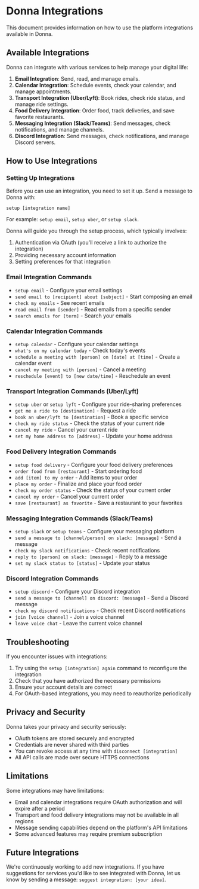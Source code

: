 # Donna Integrations

This document provides information on how to use the platform integrations available in Donna.

## Available Integrations

Donna can integrate with various services to help manage your digital life:

1. **Email Integration**: Send, read, and manage emails.
2. **Calendar Integration**: Schedule events, check your calendar, and manage appointments.
3. **Transport Integration (Uber/Lyft)**: Book rides, check ride status, and manage ride settings.
4. **Food Delivery Integration**: Order food, track deliveries, and save favorite restaurants.
5. **Messaging Integration (Slack/Teams)**: Send messages, check notifications, and manage channels.
6. **Discord Integration**: Send messages, check notifications, and manage Discord servers.

## How to Use Integrations

### Setting Up Integrations

Before you can use an integration, you need to set it up. Send a message to Donna with:

```
setup [integration name]
```

For example: `setup email`, `setup uber`, or `setup slack`.

Donna will guide you through the setup process, which typically involves:

1. Authentication via OAuth (you'll receive a link to authorize the integration)
2. Providing necessary account information
3. Setting preferences for that integration

### Email Integration Commands

- `setup email` - Configure your email settings
- `send email to [recipient] about [subject]` - Start composing an email
- `check my emails` - See recent emails
- `read email from [sender]` - Read emails from a specific sender
- `search emails for [term]` - Search your emails

### Calendar Integration Commands

- `setup calendar` - Configure your calendar settings
- `what's on my calendar today` - Check today's events
- `schedule a meeting with [person] on [date] at [time]` - Create a calendar event
- `cancel my meeting with [person]` - Cancel a meeting
- `reschedule [event] to [new date/time]` - Reschedule an event

### Transport Integration Commands (Uber/Lyft)

- `setup uber` or `setup lyft` - Configure your ride-sharing preferences
- `get me a ride to [destination]` - Request a ride
- `book an uber/lyft to [destination]` - Book a specific service
- `check my ride status` - Check the status of your current ride
- `cancel my ride` - Cancel your current ride
- `set my home address to [address]` - Update your home address

### Food Delivery Integration Commands

- `setup food delivery` - Configure your food delivery preferences
- `order food from [restaurant]` - Start ordering food
- `add [item] to my order` - Add items to your order
- `place my order` - Finalize and place your food order
- `check my order status` - Check the status of your current order
- `cancel my order` - Cancel your current order
- `save [restaurant] as favorite` - Save a restaurant to your favorites

### Messaging Integration Commands (Slack/Teams)

- `setup slack` or `setup teams` - Configure your messaging platform
- `send a message to [channel/person] on slack: [message]` - Send a message
- `check my slack notifications` - Check recent notifications
- `reply to [person] on slack: [message]` - Reply to a message
- `set my slack status to [status]` - Update your status

### Discord Integration Commands

- `setup discord` - Configure your Discord integration
- `send a message to [channel] on discord: [message]` - Send a Discord message
- `check my discord notifications` - Check recent Discord notifications
- `join [voice channel]` - Join a voice channel
- `leave voice chat` - Leave the current voice channel

## Troubleshooting

If you encounter issues with integrations:

1. Try using the `setup [integration] again` command to reconfigure the integration
2. Check that you have authorized the necessary permissions
3. Ensure your account details are correct
4. For OAuth-based integrations, you may need to reauthorize periodically

## Privacy and Security

Donna takes your privacy and security seriously:

- OAuth tokens are stored securely and encrypted
- Credentials are never shared with third parties
- You can revoke access at any time with `disconnect [integration]`
- All API calls are made over secure HTTPS connections

## Limitations

Some integrations may have limitations:

- Email and calendar integrations require OAuth authorization and will expire after a period
- Transport and food delivery integrations may not be available in all regions
- Message sending capabilities depend on the platform's API limitations
- Some advanced features may require premium subscription

## Future Integrations

We're continuously working to add new integrations. If you have suggestions for services you'd like to see integrated with Donna, let us know by sending a message: `suggest integration: [your idea]`. 